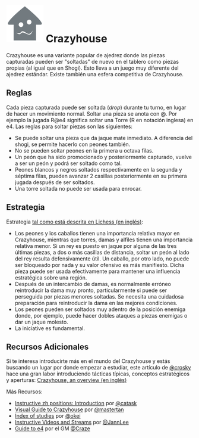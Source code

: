 # ![Crazyhouse](https://github.com/gbtami/pychess-variants/blob/master/static/icons/Crazyhouse.svg) Crazyhouse

Crazyhouse es una variante popular de ajedrez donde las piezas capturadas pueden ser "soltadas" de nuevo en el tablero como piezas propias (al igual que en Shogi). Esto lleva a un juego muy diferente del ajedrez estándar. Existe también una esfera competitiva de Crazyhouse.


## Reglas

Cada pieza capturada puede ser soltada (*drop*) durante tu turno, en lugar de hacer un movimiento normal. Soltar una pieza se anota con @. Por ejemplo la jugada R@e4 significa soltar una Torre (R en notación inglesa) en e4. Las reglas para soltar piezas son las siguientes:

* Se puede soltar una pieza que da jaque mate inmediato. A diferencia del shogi, se permite hacerlo con peones también.
* No se pueden soltar peones en la primera u octava filas.
* Un peón que ha sido promocionado y posteriormente capturado, vuelve a ser un peón y podrá ser soltado como tal.
* Peones blancos y negros soltados respectivamente en la segunda y séptima filas, pueden avanzar 2 casillas posteriormente en su primera jugada después de ser soltados.
* Una torre soltada no puede ser usada para enrocar.

## Estrategia

Estrategia [tal como está descrita en Lichess (en inglés)](https://lichess.org/variant/crazyhouse):

* Los peones y los caballos tienen una importancia relativa mayor en Crazyhouse, mientras que torres, damas y alfiles tienen una importancia relativa menor. Si un rey es puesto en jaque por alguna de las tres últimas piezas, a dos o más casillas de distancia, soltar un peón al lado del rey resulta defensivamente útil. Un caballo, por otro lado, no puede ser bloqueado por nada y su valor ofensivo es más manifiesto. Dicha pieza puede ser usada efectivamente para mantener una influencia estratégica sobre una región.
* Después de un intercambio de damas, es normalmente erróneo reintroducir la dama muy pronto, particularmente si puede ser perseguida por piezas menores soltadas. Se necesita una cuidadosa preparación para reintroducir la dama en las mejores condiciones.
* Los peones pueden ser soltados muy adentro de la posición enemiga donde, por ejemplo, puede hacer dobles ataques a piezas enemigas o dar un jaque molesto.
* La iniciative es fundamental.

## Recursos Adicionales

Si te interesa introducirte más en el mundo del Crazyhouse y estás buscando un lugar por donde empezar a estudiar, este artículo de [@crosky](https://lichess.org/@/crosky) hace una gran labor introduciendo tácticas típicas, conceptos estratégicos y aperturas: [Crazyhouse, an overview (en inglés)](https://lichess.org/blog/VrQDNSoAACsA8sqc/crazyhouse-an-overview)

Más Recursos: 

* [Instructive zh positions: Introduction](https://lichess.org/study/OHSQPWgG) por [@catask](https://lichess.org/@/catask)
* [Visual Guide to Crazyhouse](https://www.chess.com/blog/mastertanCrazyhouse/light-dark-a-visual-guide-to-crazyhouse) por [@mastertan](https://lichess.org/@/mastertan)
* [Index of studies](http://zhchess.blogspot.com/p/blog-page.html) por [@okei](https://lichess.org/@/okei)
* [Instructive Videos and Streams](https://www.youtube.com/c/JannLeeCrazyhouseChannel/videos) por [@JannLee](https://lichess.org/@/JannLee)
* [Guide to e4](https://www.youtube.com/watch?v=C34jJXTMIxM) por el GM [@Craze](https://lichess.org/@/Craze)

